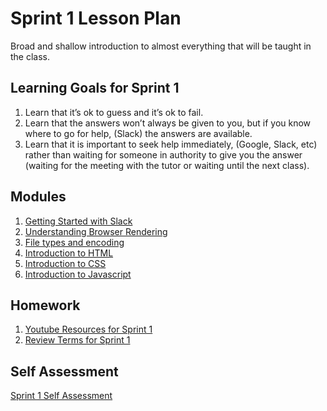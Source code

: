 # Sprint 1 Lesson Plan
Broad and shallow introduction to almost everything that will be taught in the class.

## Learning Goals for Sprint 1
1. Learn that it’s ok to guess and it’s ok to fail.
2. Learn that the answers won’t always be given to you, but if you know where to go for help, (Slack) the answers are available.
3. Learn that it is important to seek help immediately, (Google, Slack, etc) rather than waiting for someone in authority to give you the answer (waiting for the meeting with the tutor or waiting until the next class).


## Modules
1. [Getting Started with Slack](../modules/getting-started-with-slack)
1. [Understanding Browser Rendering](../modules/browser-rendering)
1. [File types and encoding](../modules/file-types-and-encoding)
1. [Introduction to HTML](../modules/intro-to-html)
1. [Introduction to CSS](../modules/intro-to-css)
1. [Introduction to Javascript](../modules/intro-to-js)

## Homework
1. [Youtube Resources for Sprint 1](./video-resources/sprint-1)
1. [Review Terms for Sprint 1](./terms-and-vocabulary/sprint-1)

## Self Assessment
[Sprint 1 Self Assessment](./01-sprint-1-self-test)
